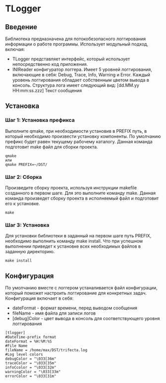 # TLogger

## Введение

Библиотека предназначена для потокобезопасного логгирования информации о 
работе программы. Использует модульный подход, включая: 
* TLogger представляет интерфейс, который использует непосредственно код приложения.
* INIReader конфигуратор логгера.
Имеет 5 уровней логгирования, включающие в себя: Debug, Trace, Info, Warning и Error.
Каждый уровень логгирования обладает собственным цветом вывода в консоль.
Структура лога имеет следующий вид:
[dd.MM.yy HH:mm:ss.zzz] Текст сообщения

## Установка

### Шаг 1: Установка префикса
Выполните qmake, при необходимости установив в PREFIX путь, в который
необходимо произвести установку компоненты. По умолчанию префикс будет равен
текущему рабочему каталогу. Данная команда подготовит make файл для сборки
проекта.
```
qmake
или
qmake PREFIX=~/DST/
```

### Шаг 2: Сборка
Произведите сборку проекта, используя инструкции makefile созданного в
первом шаге. Для это выполните команду make. Данная команда произведет сборку
проекта в исполняемый файл и подготовит его к установке.
```
make
```
### Шаг 3: Установка
Для установки библиотеки в заданный на первом шаге путь PREFIX, необходимо
выполнить команду make install. Что при успешном выполнении приведет к
установке всех необходимых файлов в заданную директорию.
```
make install
```

## Конфигурация
По умолчанию вместе с логгером устаналивается файл конфигурации, который
поможет настроить логгирование для конкретных задач.
Конфигурация включает в себя:
* dateFormat - формат времени, перед выводом сообщения
* fileName - имя файла для записи логов
* [debug]Color - цвет вывода в консоль для соответствующего уровня логгирования
```
[tlogger]
#DateTime-prefix format
dateFormat = %H:%M:%S
#File Name
fileName = /home/max/DST/trifecta.log
#Log level colors
debugColor = "\033[36m"
traceColor = "\033[35m"
infoCcolor = "\033[32m"
warningColor = "\033[33m"
errorColor = "\033[31m"
```
